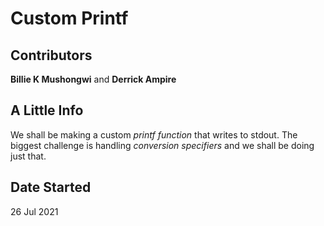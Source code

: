 # Custom Printf

## Contributors
**Billie K Mushongwi** and **Derrick Ampire**

## A Little Info
We shall be making a custom *printf function* that writes to stdout. The biggest challenge is handling *conversion specifiers* and we shall be doing just that.

## Date Started
26 Jul 2021